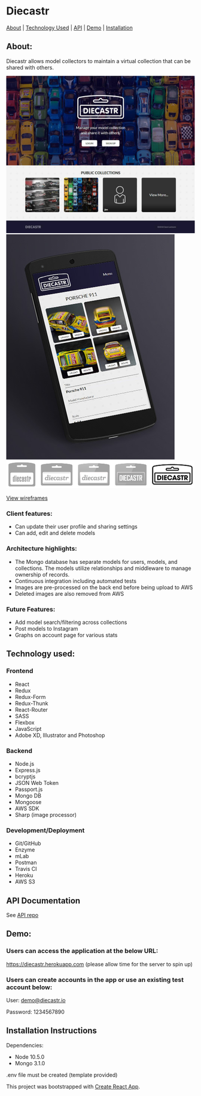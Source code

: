 # Diecastr

[About](#about) | [Technology Used](#tech) | [API](#api) | [Demo](#demo) | [Installation](#install)


## <a name="about"></a>About:
Diecastr allows model collectors to maintain a virtual collection that can be shared with others.

!["Desktop"](public/images/diecastr-desktop.jpg "Desktop")
!["Mobile"](public/images/diecastr-mobile.jpg "Mobile")
!["Mobile"](public/images/diecastr-logos.jpg "Mobile")

[View wireframes](https://drive.google.com/drive/folders/1t0UjjcRokJ6lbdjfXwul8u0Ksen8lZSD?usp=sharing)

### Client features:
* Can update their user profile and sharing settings
* Can add, edit and delete models

### Architecture highlights:
* The Mongo database has separate models for users, models, and collections. The models utilize relationships and middleware to manage ownership of records.
* Continuous integration including automated tests
* Images are pre-processed on the back end before being upload to AWS
* Deleted images are also removed from AWS

### Future Features:
* Add model search/filtering across collections
* Post models to Instagram
* Graphs on account page for various stats

## <a name="tech"></a>Technology used:

### Frontend
* React
* Redux
* Redux-Form
* Redux-Thunk
* React-Router
* SASS
* Flexbox
* JavaScript
* Adobe XD, Illustrator and Photoshop

### Backend
* Node.js
* Express.js
* bcryptjs
* JSON Web Token
* Passport.js
* Mongo DB
* Mongoose
* AWS SDK
* Sharp (image processor)

### Development/Deployment
* Git/GitHub
* Enzyme
* mLab
* Postman
* Travis CI
* Heroku
* AWS S3

## <a name="api"></a>API Documentation
See [API repo](https://github.com/davelarimore/diecastr-api)

## <a name="demo"></a>Demo:
### Users can access the application at the below URL:
https://diecastr.herokuapp.com (please allow time for the server to spin up)

### Users can create accounts in the app or use an existing test account below:

User: demo@diecastr.io

Password: 1234567890

## <a name="install"></a>Installation Instructions
Dependencies:
* Node 10.5.0
* Mongo 3.1.0

.env file must be created (template provided)

This project was bootstrapped with [Create React App](https://github.com/facebookincubator/create-react-app).
